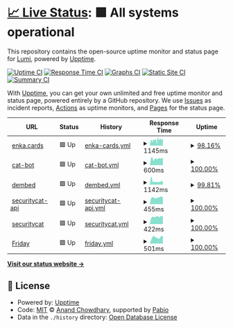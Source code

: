 # [📈 Live Status](https://status.jxtq.moe): <!--live status--> **🟩 All systems operational**

This repository contains the open-source uptime monitor and status page for [Lumi](https://jxtq.moe), powered by [Upptime](https://github.com/upptime/upptime).

[![Uptime CI](https://github.com/JayXTQ/uptime/workflows/Uptime%20CI/badge.svg)](https://github.com/JayXTQ/uptime/actions?query=workflow%3A%22Uptime+CI%22)
[![Response Time CI](https://github.com/JayXTQ/uptime/workflows/Response%20Time%20CI/badge.svg)](https://github.com/JayXTQ/uptime/actions?query=workflow%3A%22Response+Time+CI%22)
[![Graphs CI](https://github.com/JayXTQ/uptime/workflows/Graphs%20CI/badge.svg)](https://github.com/JayXTQ/uptime/actions?query=workflow%3A%22Graphs+CI%22)
[![Static Site CI](https://github.com/JayXTQ/uptime/workflows/Static%20Site%20CI/badge.svg)](https://github.com/JayXTQ/uptime/actions?query=workflow%3A%22Static+Site+CI%22)
[![Summary CI](https://github.com/JayXTQ/uptime/workflows/Summary%20CI/badge.svg)](https://github.com/JayXTQ/uptime/actions?query=workflow%3A%22Summary+CI%22)

With [Upptime](https://upptime.js.org), you can get your own unlimited and free uptime monitor and status page, powered entirely by a GitHub repository. We use [Issues](https://github.com/JayXTQ/uptime/issues) as incident reports, [Actions](https://github.com/JayXTQ/uptime/actions) as uptime monitors, and [Pages](https://status.jxtq.moe) for the status page.

<!--start: status pages-->
<!-- This summary is generated by Upptime (https://github.com/upptime/upptime) -->
<!-- Do not edit this manually, your changes will be overwritten -->
<!-- prettier-ignore -->
| URL | Status | History | Response Time | Uptime |
| --- | ------ | ------- | ------------- | ------ |
| <img alt="" src="https://icons.duckduckgo.com/ip3/cards.enka.network.ico" height="13"> [enka.cards](https://cards.enka.network) | 🟩 Up | [enka-cards.yml](https://github.com/LumiFae/uptime/commits/HEAD/history/enka-cards.yml) | <details><summary><img alt="Response time graph" src="./graphs/enka-cards/response-time-week.png" height="20"> 1145ms</summary><br><a href="https://status.jxtq.moe/history/enka-cards"><img alt="Response time 1269" src="https://img.shields.io/endpoint?url=https%3A%2F%2Fraw.githubusercontent.com%2FLumiFae%2Fuptime%2FHEAD%2Fapi%2Fenka-cards%2Fresponse-time.json"></a><br><a href="https://status.jxtq.moe/history/enka-cards"><img alt="24-hour response time 1288" src="https://img.shields.io/endpoint?url=https%3A%2F%2Fraw.githubusercontent.com%2FLumiFae%2Fuptime%2FHEAD%2Fapi%2Fenka-cards%2Fresponse-time-day.json"></a><br><a href="https://status.jxtq.moe/history/enka-cards"><img alt="7-day response time 1145" src="https://img.shields.io/endpoint?url=https%3A%2F%2Fraw.githubusercontent.com%2FLumiFae%2Fuptime%2FHEAD%2Fapi%2Fenka-cards%2Fresponse-time-week.json"></a><br><a href="https://status.jxtq.moe/history/enka-cards"><img alt="30-day response time 1283" src="https://img.shields.io/endpoint?url=https%3A%2F%2Fraw.githubusercontent.com%2FLumiFae%2Fuptime%2FHEAD%2Fapi%2Fenka-cards%2Fresponse-time-month.json"></a><br><a href="https://status.jxtq.moe/history/enka-cards"><img alt="1-year response time 1313" src="https://img.shields.io/endpoint?url=https%3A%2F%2Fraw.githubusercontent.com%2FLumiFae%2Fuptime%2FHEAD%2Fapi%2Fenka-cards%2Fresponse-time-year.json"></a></details> | <details><summary><a href="https://status.jxtq.moe/history/enka-cards">98.16%</a></summary><a href="https://status.jxtq.moe/history/enka-cards"><img alt="All-time uptime 99.96%" src="https://img.shields.io/endpoint?url=https%3A%2F%2Fraw.githubusercontent.com%2FLumiFae%2Fuptime%2FHEAD%2Fapi%2Fenka-cards%2Fuptime.json"></a><br><a href="https://status.jxtq.moe/history/enka-cards"><img alt="24-hour uptime 100.00%" src="https://img.shields.io/endpoint?url=https%3A%2F%2Fraw.githubusercontent.com%2FLumiFae%2Fuptime%2FHEAD%2Fapi%2Fenka-cards%2Fuptime-day.json"></a><br><a href="https://status.jxtq.moe/history/enka-cards"><img alt="7-day uptime 98.16%" src="https://img.shields.io/endpoint?url=https%3A%2F%2Fraw.githubusercontent.com%2FLumiFae%2Fuptime%2FHEAD%2Fapi%2Fenka-cards%2Fuptime-week.json"></a><br><a href="https://status.jxtq.moe/history/enka-cards"><img alt="30-day uptime 99.58%" src="https://img.shields.io/endpoint?url=https%3A%2F%2Fraw.githubusercontent.com%2FLumiFae%2Fuptime%2FHEAD%2Fapi%2Fenka-cards%2Fuptime-month.json"></a><br><a href="https://status.jxtq.moe/history/enka-cards"><img alt="1-year uptime 99.96%" src="https://img.shields.io/endpoint?url=https%3A%2F%2Fraw.githubusercontent.com%2FLumiFae%2Fuptime%2FHEAD%2Fapi%2Fenka-cards%2Fuptime-year.json"></a></details>
| <img alt="" src="https://icons.duckduckgo.com/ip3/catbot.jxtq.moe.ico" height="13"> [cat-bot](https://catbot.jxtq.moe) | 🟩 Up | [cat-bot.yml](https://github.com/LumiFae/uptime/commits/HEAD/history/cat-bot.yml) | <details><summary><img alt="Response time graph" src="./graphs/cat-bot/response-time-week.png" height="20"> 600ms</summary><br><a href="https://status.jxtq.moe/history/cat-bot"><img alt="Response time 557" src="https://img.shields.io/endpoint?url=https%3A%2F%2Fraw.githubusercontent.com%2FLumiFae%2Fuptime%2FHEAD%2Fapi%2Fcat-bot%2Fresponse-time.json"></a><br><a href="https://status.jxtq.moe/history/cat-bot"><img alt="24-hour response time 672" src="https://img.shields.io/endpoint?url=https%3A%2F%2Fraw.githubusercontent.com%2FLumiFae%2Fuptime%2FHEAD%2Fapi%2Fcat-bot%2Fresponse-time-day.json"></a><br><a href="https://status.jxtq.moe/history/cat-bot"><img alt="7-day response time 600" src="https://img.shields.io/endpoint?url=https%3A%2F%2Fraw.githubusercontent.com%2FLumiFae%2Fuptime%2FHEAD%2Fapi%2Fcat-bot%2Fresponse-time-week.json"></a><br><a href="https://status.jxtq.moe/history/cat-bot"><img alt="30-day response time 622" src="https://img.shields.io/endpoint?url=https%3A%2F%2Fraw.githubusercontent.com%2FLumiFae%2Fuptime%2FHEAD%2Fapi%2Fcat-bot%2Fresponse-time-month.json"></a><br><a href="https://status.jxtq.moe/history/cat-bot"><img alt="1-year response time 594" src="https://img.shields.io/endpoint?url=https%3A%2F%2Fraw.githubusercontent.com%2FLumiFae%2Fuptime%2FHEAD%2Fapi%2Fcat-bot%2Fresponse-time-year.json"></a></details> | <details><summary><a href="https://status.jxtq.moe/history/cat-bot">100.00%</a></summary><a href="https://status.jxtq.moe/history/cat-bot"><img alt="All-time uptime 99.96%" src="https://img.shields.io/endpoint?url=https%3A%2F%2Fraw.githubusercontent.com%2FLumiFae%2Fuptime%2FHEAD%2Fapi%2Fcat-bot%2Fuptime.json"></a><br><a href="https://status.jxtq.moe/history/cat-bot"><img alt="24-hour uptime 100.00%" src="https://img.shields.io/endpoint?url=https%3A%2F%2Fraw.githubusercontent.com%2FLumiFae%2Fuptime%2FHEAD%2Fapi%2Fcat-bot%2Fuptime-day.json"></a><br><a href="https://status.jxtq.moe/history/cat-bot"><img alt="7-day uptime 100.00%" src="https://img.shields.io/endpoint?url=https%3A%2F%2Fraw.githubusercontent.com%2FLumiFae%2Fuptime%2FHEAD%2Fapi%2Fcat-bot%2Fuptime-week.json"></a><br><a href="https://status.jxtq.moe/history/cat-bot"><img alt="30-day uptime 100.00%" src="https://img.shields.io/endpoint?url=https%3A%2F%2Fraw.githubusercontent.com%2FLumiFae%2Fuptime%2FHEAD%2Fapi%2Fcat-bot%2Fuptime-month.json"></a><br><a href="https://status.jxtq.moe/history/cat-bot"><img alt="1-year uptime 99.98%" src="https://img.shields.io/endpoint?url=https%3A%2F%2Fraw.githubusercontent.com%2FLumiFae%2Fuptime%2FHEAD%2Fapi%2Fcat-bot%2Fuptime-year.json"></a></details>
| <img alt="" src="https://icons.duckduckgo.com/ip3/dembed.page.ico" height="13"> [dembed](https://dembed.page) | 🟩 Up | [dembed.yml](https://github.com/LumiFae/uptime/commits/HEAD/history/dembed.yml) | <details><summary><img alt="Response time graph" src="./graphs/dembed/response-time-week.png" height="20"> 1142ms</summary><br><a href="https://status.jxtq.moe/history/dembed"><img alt="Response time 1037" src="https://img.shields.io/endpoint?url=https%3A%2F%2Fraw.githubusercontent.com%2FLumiFae%2Fuptime%2FHEAD%2Fapi%2Fdembed%2Fresponse-time.json"></a><br><a href="https://status.jxtq.moe/history/dembed"><img alt="24-hour response time 1123" src="https://img.shields.io/endpoint?url=https%3A%2F%2Fraw.githubusercontent.com%2FLumiFae%2Fuptime%2FHEAD%2Fapi%2Fdembed%2Fresponse-time-day.json"></a><br><a href="https://status.jxtq.moe/history/dembed"><img alt="7-day response time 1142" src="https://img.shields.io/endpoint?url=https%3A%2F%2Fraw.githubusercontent.com%2FLumiFae%2Fuptime%2FHEAD%2Fapi%2Fdembed%2Fresponse-time-week.json"></a><br><a href="https://status.jxtq.moe/history/dembed"><img alt="30-day response time 1257" src="https://img.shields.io/endpoint?url=https%3A%2F%2Fraw.githubusercontent.com%2FLumiFae%2Fuptime%2FHEAD%2Fapi%2Fdembed%2Fresponse-time-month.json"></a><br><a href="https://status.jxtq.moe/history/dembed"><img alt="1-year response time 1085" src="https://img.shields.io/endpoint?url=https%3A%2F%2Fraw.githubusercontent.com%2FLumiFae%2Fuptime%2FHEAD%2Fapi%2Fdembed%2Fresponse-time-year.json"></a></details> | <details><summary><a href="https://status.jxtq.moe/history/dembed">99.81%</a></summary><a href="https://status.jxtq.moe/history/dembed"><img alt="All-time uptime 99.98%" src="https://img.shields.io/endpoint?url=https%3A%2F%2Fraw.githubusercontent.com%2FLumiFae%2Fuptime%2FHEAD%2Fapi%2Fdembed%2Fuptime.json"></a><br><a href="https://status.jxtq.moe/history/dembed"><img alt="24-hour uptime 100.00%" src="https://img.shields.io/endpoint?url=https%3A%2F%2Fraw.githubusercontent.com%2FLumiFae%2Fuptime%2FHEAD%2Fapi%2Fdembed%2Fuptime-day.json"></a><br><a href="https://status.jxtq.moe/history/dembed"><img alt="7-day uptime 99.81%" src="https://img.shields.io/endpoint?url=https%3A%2F%2Fraw.githubusercontent.com%2FLumiFae%2Fuptime%2FHEAD%2Fapi%2Fdembed%2Fuptime-week.json"></a><br><a href="https://status.jxtq.moe/history/dembed"><img alt="30-day uptime 99.92%" src="https://img.shields.io/endpoint?url=https%3A%2F%2Fraw.githubusercontent.com%2FLumiFae%2Fuptime%2FHEAD%2Fapi%2Fdembed%2Fuptime-month.json"></a><br><a href="https://status.jxtq.moe/history/dembed"><img alt="1-year uptime 99.99%" src="https://img.shields.io/endpoint?url=https%3A%2F%2Fraw.githubusercontent.com%2FLumiFae%2Fuptime%2FHEAD%2Fapi%2Fdembed%2Fuptime-year.json"></a></details>
| <img alt="" src="https://icons.duckduckgo.com/ip3/api.securitycat.app.ico" height="13"> [securitycat-api](https://api.securitycat.app) | 🟩 Up | [securitycat-api.yml](https://github.com/LumiFae/uptime/commits/HEAD/history/securitycat-api.yml) | <details><summary><img alt="Response time graph" src="./graphs/securitycat-api/response-time-week.png" height="20"> 455ms</summary><br><a href="https://status.jxtq.moe/history/securitycat-api"><img alt="Response time 502" src="https://img.shields.io/endpoint?url=https%3A%2F%2Fraw.githubusercontent.com%2FLumiFae%2Fuptime%2FHEAD%2Fapi%2Fsecuritycat-api%2Fresponse-time.json"></a><br><a href="https://status.jxtq.moe/history/securitycat-api"><img alt="24-hour response time 478" src="https://img.shields.io/endpoint?url=https%3A%2F%2Fraw.githubusercontent.com%2FLumiFae%2Fuptime%2FHEAD%2Fapi%2Fsecuritycat-api%2Fresponse-time-day.json"></a><br><a href="https://status.jxtq.moe/history/securitycat-api"><img alt="7-day response time 455" src="https://img.shields.io/endpoint?url=https%3A%2F%2Fraw.githubusercontent.com%2FLumiFae%2Fuptime%2FHEAD%2Fapi%2Fsecuritycat-api%2Fresponse-time-week.json"></a><br><a href="https://status.jxtq.moe/history/securitycat-api"><img alt="30-day response time 500" src="https://img.shields.io/endpoint?url=https%3A%2F%2Fraw.githubusercontent.com%2FLumiFae%2Fuptime%2FHEAD%2Fapi%2Fsecuritycat-api%2Fresponse-time-month.json"></a><br><a href="https://status.jxtq.moe/history/securitycat-api"><img alt="1-year response time 503" src="https://img.shields.io/endpoint?url=https%3A%2F%2Fraw.githubusercontent.com%2FLumiFae%2Fuptime%2FHEAD%2Fapi%2Fsecuritycat-api%2Fresponse-time-year.json"></a></details> | <details><summary><a href="https://status.jxtq.moe/history/securitycat-api">100.00%</a></summary><a href="https://status.jxtq.moe/history/securitycat-api"><img alt="All-time uptime 100.00%" src="https://img.shields.io/endpoint?url=https%3A%2F%2Fraw.githubusercontent.com%2FLumiFae%2Fuptime%2FHEAD%2Fapi%2Fsecuritycat-api%2Fuptime.json"></a><br><a href="https://status.jxtq.moe/history/securitycat-api"><img alt="24-hour uptime 100.00%" src="https://img.shields.io/endpoint?url=https%3A%2F%2Fraw.githubusercontent.com%2FLumiFae%2Fuptime%2FHEAD%2Fapi%2Fsecuritycat-api%2Fuptime-day.json"></a><br><a href="https://status.jxtq.moe/history/securitycat-api"><img alt="7-day uptime 100.00%" src="https://img.shields.io/endpoint?url=https%3A%2F%2Fraw.githubusercontent.com%2FLumiFae%2Fuptime%2FHEAD%2Fapi%2Fsecuritycat-api%2Fuptime-week.json"></a><br><a href="https://status.jxtq.moe/history/securitycat-api"><img alt="30-day uptime 100.00%" src="https://img.shields.io/endpoint?url=https%3A%2F%2Fraw.githubusercontent.com%2FLumiFae%2Fuptime%2FHEAD%2Fapi%2Fsecuritycat-api%2Fuptime-month.json"></a><br><a href="https://status.jxtq.moe/history/securitycat-api"><img alt="1-year uptime 100.00%" src="https://img.shields.io/endpoint?url=https%3A%2F%2Fraw.githubusercontent.com%2FLumiFae%2Fuptime%2FHEAD%2Fapi%2Fsecuritycat-api%2Fuptime-year.json"></a></details>
| <img alt="" src="https://icons.duckduckgo.com/ip3/securitycat.app.ico" height="13"> [securitycat](https://securitycat.app) | 🟩 Up | [securitycat.yml](https://github.com/LumiFae/uptime/commits/HEAD/history/securitycat.yml) | <details><summary><img alt="Response time graph" src="./graphs/securitycat/response-time-week.png" height="20"> 422ms</summary><br><a href="https://status.jxtq.moe/history/securitycat"><img alt="Response time 502" src="https://img.shields.io/endpoint?url=https%3A%2F%2Fraw.githubusercontent.com%2FLumiFae%2Fuptime%2FHEAD%2Fapi%2Fsecuritycat%2Fresponse-time.json"></a><br><a href="https://status.jxtq.moe/history/securitycat"><img alt="24-hour response time 457" src="https://img.shields.io/endpoint?url=https%3A%2F%2Fraw.githubusercontent.com%2FLumiFae%2Fuptime%2FHEAD%2Fapi%2Fsecuritycat%2Fresponse-time-day.json"></a><br><a href="https://status.jxtq.moe/history/securitycat"><img alt="7-day response time 422" src="https://img.shields.io/endpoint?url=https%3A%2F%2Fraw.githubusercontent.com%2FLumiFae%2Fuptime%2FHEAD%2Fapi%2Fsecuritycat%2Fresponse-time-week.json"></a><br><a href="https://status.jxtq.moe/history/securitycat"><img alt="30-day response time 480" src="https://img.shields.io/endpoint?url=https%3A%2F%2Fraw.githubusercontent.com%2FLumiFae%2Fuptime%2FHEAD%2Fapi%2Fsecuritycat%2Fresponse-time-month.json"></a><br><a href="https://status.jxtq.moe/history/securitycat"><img alt="1-year response time 500" src="https://img.shields.io/endpoint?url=https%3A%2F%2Fraw.githubusercontent.com%2FLumiFae%2Fuptime%2FHEAD%2Fapi%2Fsecuritycat%2Fresponse-time-year.json"></a></details> | <details><summary><a href="https://status.jxtq.moe/history/securitycat">100.00%</a></summary><a href="https://status.jxtq.moe/history/securitycat"><img alt="All-time uptime 100.00%" src="https://img.shields.io/endpoint?url=https%3A%2F%2Fraw.githubusercontent.com%2FLumiFae%2Fuptime%2FHEAD%2Fapi%2Fsecuritycat%2Fuptime.json"></a><br><a href="https://status.jxtq.moe/history/securitycat"><img alt="24-hour uptime 100.00%" src="https://img.shields.io/endpoint?url=https%3A%2F%2Fraw.githubusercontent.com%2FLumiFae%2Fuptime%2FHEAD%2Fapi%2Fsecuritycat%2Fuptime-day.json"></a><br><a href="https://status.jxtq.moe/history/securitycat"><img alt="7-day uptime 100.00%" src="https://img.shields.io/endpoint?url=https%3A%2F%2Fraw.githubusercontent.com%2FLumiFae%2Fuptime%2FHEAD%2Fapi%2Fsecuritycat%2Fuptime-week.json"></a><br><a href="https://status.jxtq.moe/history/securitycat"><img alt="30-day uptime 100.00%" src="https://img.shields.io/endpoint?url=https%3A%2F%2Fraw.githubusercontent.com%2FLumiFae%2Fuptime%2FHEAD%2Fapi%2Fsecuritycat%2Fuptime-month.json"></a><br><a href="https://status.jxtq.moe/history/securitycat"><img alt="1-year uptime 100.00%" src="https://img.shields.io/endpoint?url=https%3A%2F%2Fraw.githubusercontent.com%2FLumiFae%2Fuptime%2FHEAD%2Fapi%2Fsecuritycat%2Fuptime-year.json"></a></details>
| <img alt="" src="https://icons.duckduckgo.com/ip3/friday.jxtq.moe.ico" height="13"> [Friday](https://friday.jxtq.moe) | 🟩 Up | [friday.yml](https://github.com/LumiFae/uptime/commits/HEAD/history/friday.yml) | <details><summary><img alt="Response time graph" src="./graphs/friday/response-time-week.png" height="20"> 501ms</summary><br><a href="https://status.jxtq.moe/history/friday"><img alt="Response time 587" src="https://img.shields.io/endpoint?url=https%3A%2F%2Fraw.githubusercontent.com%2FLumiFae%2Fuptime%2FHEAD%2Fapi%2Ffriday%2Fresponse-time.json"></a><br><a href="https://status.jxtq.moe/history/friday"><img alt="24-hour response time 620" src="https://img.shields.io/endpoint?url=https%3A%2F%2Fraw.githubusercontent.com%2FLumiFae%2Fuptime%2FHEAD%2Fapi%2Ffriday%2Fresponse-time-day.json"></a><br><a href="https://status.jxtq.moe/history/friday"><img alt="7-day response time 501" src="https://img.shields.io/endpoint?url=https%3A%2F%2Fraw.githubusercontent.com%2FLumiFae%2Fuptime%2FHEAD%2Fapi%2Ffriday%2Fresponse-time-week.json"></a><br><a href="https://status.jxtq.moe/history/friday"><img alt="30-day response time 645" src="https://img.shields.io/endpoint?url=https%3A%2F%2Fraw.githubusercontent.com%2FLumiFae%2Fuptime%2FHEAD%2Fapi%2Ffriday%2Fresponse-time-month.json"></a><br><a href="https://status.jxtq.moe/history/friday"><img alt="1-year response time 587" src="https://img.shields.io/endpoint?url=https%3A%2F%2Fraw.githubusercontent.com%2FLumiFae%2Fuptime%2FHEAD%2Fapi%2Ffriday%2Fresponse-time-year.json"></a></details> | <details><summary><a href="https://status.jxtq.moe/history/friday">100.00%</a></summary><a href="https://status.jxtq.moe/history/friday"><img alt="All-time uptime 99.97%" src="https://img.shields.io/endpoint?url=https%3A%2F%2Fraw.githubusercontent.com%2FLumiFae%2Fuptime%2FHEAD%2Fapi%2Ffriday%2Fuptime.json"></a><br><a href="https://status.jxtq.moe/history/friday"><img alt="24-hour uptime 100.00%" src="https://img.shields.io/endpoint?url=https%3A%2F%2Fraw.githubusercontent.com%2FLumiFae%2Fuptime%2FHEAD%2Fapi%2Ffriday%2Fuptime-day.json"></a><br><a href="https://status.jxtq.moe/history/friday"><img alt="7-day uptime 100.00%" src="https://img.shields.io/endpoint?url=https%3A%2F%2Fraw.githubusercontent.com%2FLumiFae%2Fuptime%2FHEAD%2Fapi%2Ffriday%2Fuptime-week.json"></a><br><a href="https://status.jxtq.moe/history/friday"><img alt="30-day uptime 100.00%" src="https://img.shields.io/endpoint?url=https%3A%2F%2Fraw.githubusercontent.com%2FLumiFae%2Fuptime%2FHEAD%2Fapi%2Ffriday%2Fuptime-month.json"></a><br><a href="https://status.jxtq.moe/history/friday"><img alt="1-year uptime 99.97%" src="https://img.shields.io/endpoint?url=https%3A%2F%2Fraw.githubusercontent.com%2FLumiFae%2Fuptime%2FHEAD%2Fapi%2Ffriday%2Fuptime-year.json"></a></details>

<!--end: status pages-->

[**Visit our status website →**](https://status.jayxtq.xyz)

## 📄 License

- Powered by: [Upptime](https://github.com/upptime/upptime)
- Code: [MIT](./LICENSE) © [Anand Chowdhary](https://anandchowdhary.com), supported by [Pabio](https://pabio.com)
- Data in the `./history` directory: [Open Database License](https://opendatacommons.org/licenses/odbl/1-0/)
